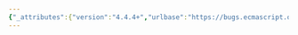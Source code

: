 ```yaml
---
{"_attributes":{"version":"4.4.4+","urlbase":"https://bugs.ecmascript.org/","maintainer":"dherman@mozilla.com"},"bug":{"bug_id":1235,"creation_ts":"2013-01-29 19:35:00 -0800","short_desc":"15.10.2.12: repeated lines","delta_ts":"2013-02-25 09:07:29 -0800","product":"Draft for 6th Edition","component":"editorial issue","version":"Rev 13: December 21, 2012 Draft","rep_platform":"All","op_sys":"All","bug_status":"RESOLVED","resolution":"WORKSFORME","priority":"Normal","bug_severity":"minor","everconfirmed":true,"reporter":{"uid":"jmdyck","name":"Michael Dyck"},"assigned_to":{"uid":"allen","name":"Allen Wirfs-Brock"},"long_desc":[{"commentid":3166,"comment_count":0,"who":{"uid":"jmdyck","name":"Michael Dyck"},"bug_when":"2013-01-29 19:35:51 -0800","thetext":"In 15.10.2.12 \"CharacterClassEscape\",\nin the rule for production:\n    CharacterClassEscape :: w\nthe set of sixty-three characters contains all 52 letters twice,\nonce at the bottom of page 312 and once at the top of page 313."},{"commentid":3209,"comment_count":1,"who":{"uid":"allen","name":"Allen Wirfs-Brock"},"bug_when":"2013-02-25 09:07:29 -0800","thetext":"Must have been some sort of rendering error. the lines aren't repeated in the source document."}]}}
---
```

